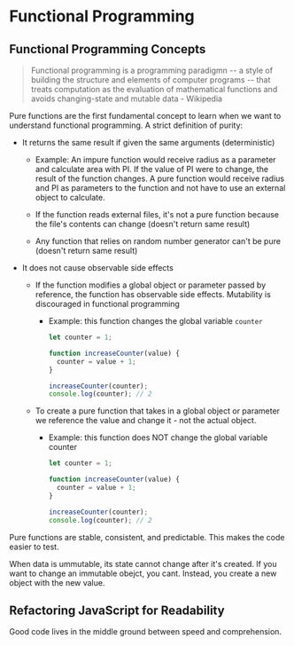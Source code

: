 # Functional Programming

## Functional Programming Concepts

> Functional programming is a programming paradigmn -- a style of building the structure and elements of computer programs -- that treats computation as the evaluation of mathematical functions and avoids changing-state and mutable data - Wikipedia

Pure functions are the first fundamental concept to learn when we want to understand functional programming. A strict definition of purity:

- It returns the same result if given the same arguments (deterministic)

  - Example: An impure function would receive radius as a parameter and calculate area with PI. If the value of PI were to change, the result of the function changes. A pure function would receive radius and PI as parameters to the function and not have to use an external object to calculate.

  - If the function reads external files, it's not a pure function because the file's contents can change (doesn't return same result)

  - Any function that relies on random number generator can't be pure (doesn't return same result)

* It does not cause observable side effects

  - If the function modifies a global object or parameter passed by reference, the function has observable side effects. Mutability is discouraged in functional programming

    - Example: this function changes the global variable `counter`

      ```javascript
      let counter = 1;

      function increaseCounter(value) {
        counter = value + 1;
      }

      increaseCounter(counter);
      console.log(counter); // 2
      ```

  - To create a pure function that takes in a global object or parameter we reference the value and change it - not the actual object.

    - Example: this function does NOT change the global variable counter

      ```javascript
      let counter = 1;

      function increaseCounter(value) {
        counter = value + 1;
      }

      increaseCounter(counter);
      console.log(counter); // 2
      ```

Pure functions are stable, consistent, and predictable. This makes the code easier to test.

When data is ummutable, its state cannot change after it's created. If you want to change an immutable obejct, you cant. Instead, you create a new object with the new value.

## Refactoring JavaScript for Readability

Good code lives in the middle ground between speed and comprehension.
